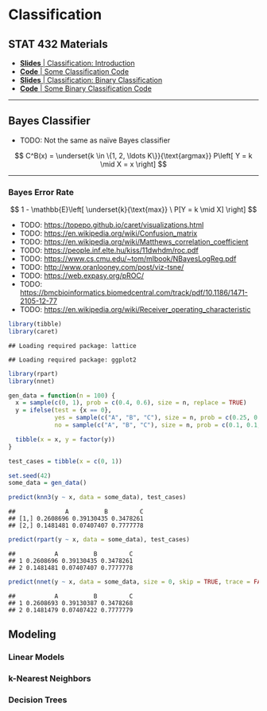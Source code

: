 # Classification

## STAT 432 Materials

- [**Slides** | Classification: Introduction](https://fall-2019.stat432.org/slides/classification.pdf)
- [**Code** | Some Classification Code](https://fall-2019.stat432.org/misc/some-class-code-for-class.R)
- [**Slides** | Classification: Binary Classification](https://fall-2019.stat432.org/slides/binary-classification.pdf)
- [**Code** | Some Binary Classification Code](https://fall-2019.stat432.org/misc/some-binary-class-code-for-class.R)

***

## Bayes Classifier

- TODO: Not the same as naïve Bayes classifier

$$
C^B(x) = \underset{k \in \{1, 2, \ldots K\}}{\text{argmax}} P\left[ Y = k \mid X = x \right]
$$

***

### Bayes Error Rate

$$
1 - \mathbb{E}\left[ \underset{k}{\text{max}} \ P[Y = k \mid X] \right]
$$

- TODO: https://topepo.github.io/caret/visualizations.html
- TODO: https://en.wikipedia.org/wiki/Confusion_matrix
- TODO: https://en.wikipedia.org/wiki/Matthews_correlation_coefficient
- TODO: https://people.inf.elte.hu/kiss/11dwhdm/roc.pdf
- TODO: https://www.cs.cmu.edu/~tom/mlbook/NBayesLogReg.pdf
- TODO: http://www.oranlooney.com/post/viz-tsne/
- TODO: https://web.expasy.org/pROC/
- TODO: https://bmcbioinformatics.biomedcentral.com/track/pdf/10.1186/1471-2105-12-77
- TODO: https://en.wikipedia.org/wiki/Receiver_operating_characteristic


```r
library(tibble)
library(caret)
```

```
## Loading required package: lattice
```

```
## Loading required package: ggplot2
```

```r
library(rpart)
library(nnet)
```


```r
gen_data = function(n = 100) {
  x = sample(c(0, 1), prob = c(0.4, 0.6), size = n, replace = TRUE)
  y = ifelse(test = {x == 0},
             yes = sample(c("A", "B", "C"), size = n, prob = c(0.25, 0.50, 0.25), replace = TRUE),
             no = sample(c("A", "B", "C"), size = n, prob = c(0.1, 0.1, 0.4) / 0.6, replace = TRUE))

  tibble(x = x, y = factor(y))
}

test_cases = tibble(x = c(0, 1))

set.seed(42)
some_data = gen_data()

predict(knn3(y ~ x, data = some_data), test_cases)
```

```
##              A          B         C
## [1,] 0.2608696 0.39130435 0.3478261
## [2,] 0.1481481 0.07407407 0.7777778
```

```r
predict(rpart(y ~ x, data = some_data), test_cases)
```

```
##           A          B         C
## 1 0.2608696 0.39130435 0.3478261
## 2 0.1481481 0.07407407 0.7777778
```

```r
predict(nnet(y ~ x, data = some_data, size = 0, skip = TRUE, trace = FALSE), test_cases)
```

```
##           A          B         C
## 1 0.2608693 0.39130387 0.3478268
## 2 0.1481479 0.07407422 0.7777779
```

## Modeling

### Linear Models

### k-Nearest Neighbors

### Decision Trees
